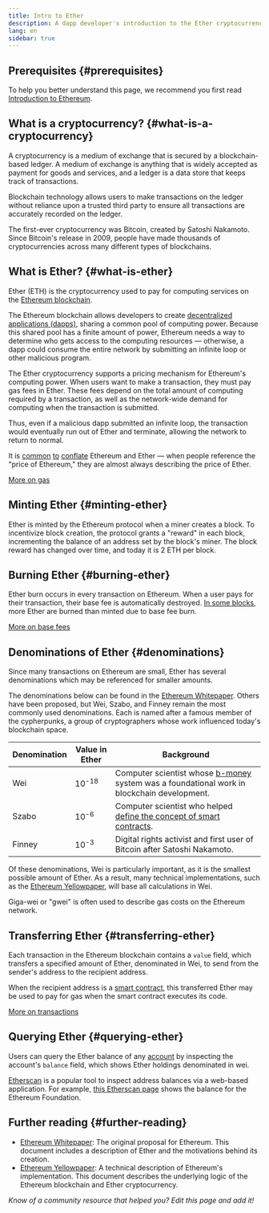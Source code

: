 ```yaml
---
title: Intro to Ether
description: A dapp developer's introduction to the Ether cryptocurrency.
lang: en
sidebar: true
---
```


## Prerequisites {#prerequisites}

To help you better understand this page, we recommend you first read [Introduction to Ethereum](/developers/docs/intro-to-ethereum/).

## What is a cryptocurrency? {#what-is-a-cryptocurrency}

A cryptocurrency is a medium of exchange that is secured by a blockchain-based ledger. A medium of exchange is anything that is widely accepted as payment for goods and services, and a ledger is a data store that keeps track of transactions.

Blockchain technology allows users to make transactions on the ledger without reliance upon a trusted third party to ensure all transactions are accurately recorded on the ledger.

The first-ever cryptocurrency was Bitcoin, created by Satoshi Nakamoto. Since Bitcoin's release in 2009, people have made thousands of cryptocurrencies across many different types of blockchains.

## What is Ether? {#what-is-ether}

Ether (ETH) is the cryptocurrency used to pay for computing services on the [Ethereum blockchain](/developers/docs/intro-to-ethereum).

The Ethereum blockchain allows developers to create [decentralized applications (dapps)](/developers/docs/intro-to-dapps), sharing a common pool of computing power. Because this shared pool has a finite amount of power, Ethereum needs a way to determine who gets access to the computing resources — otherwise, a dapp could consume the entire network by submitting an infinite loop or other malicious program.

The Ether cryptocurrency supports a pricing mechanism for Ethereum's computing power. When users want to make a transaction, they must pay gas fees in Ether. These fees depend on the total amount of computing required by a transaction, as well as the network-wide demand for computing when the transaction is submitted.

Thus, even if a malicious dapp submitted an infinite loop, the transaction would eventually run out of Ether and terminate, allowing the network to return to normal.

It is [common](https://www.reuters.com/article/us-crypto-currencies-lending-insight-idUSKBN25M0GP#:~:text=price%20of%20ethereum) [to](https://abcnews.go.com/Business/bitcoin-slumps-week-low-amid-renewed-worries-chinese/story?id=78399845#:~:text=cryptocurrencies%20including%20ethereum) [conflate](https://www.cnn.com/2021/03/14/tech/nft-art-buying/index.html#:~:text=price%20of%20ethereum) Ethereum and Ether — when people reference the "price of Ethereum," they are almost always describing the price of Ether.

[More on gas](/developers/docs/gas/)

## Minting Ether {#minting-ether}

Ether is minted by the Ethereum protocol when a miner creates a block. To incentivize block creation, the protocol grants a "reward" in each block, incrementing the balance of an address set by the block's miner. The block reward has changed over time, and today it is 2 ETH per block.

## Burning Ether {#burning-ether}

Ether burn occurs in every transaction on Ethereum. When a user pays for their transaction, their base fee is automatically destroyed. [In some blocks](https://etherscan.io/block/12965263), more Ether are burned than minted due to base fee burn.

[More on base fees](/developers/docs/gas/#base-fee)

## Denominations of Ether {#denominations}

Since many transactions on Ethereum are small, Ether has several denominations which may be referenced for smaller amounts.

The denominations below can be found in the [Ethereum Whitepaper](/whitepaper/#currency-and-issuance). Others have been proposed, but Wei, Szabo, and Finney remain the most commonly used denominations. Each is named after a famous member of the cypherpunks, a group of cryptographers whose work influenced today's blockchain space.

| Denomination | Value in Ether   | Background                                                                                                                                                                                                        |
| ------------ | ---------------- | ----------------------------------------------------------------------------------------------------------------------------------------------------------------------------------------------------------------- |
| Wei          | 10<sup>-18</sup> | Computer scientist whose [b-money](http://www.weidai.com/bmoney.txt) system was a foundational work in blockchain development.                                                                                    |
| Szabo        | 10<sup>-6</sup>  | Computer scientist who helped [define the concept of smart contracts](https://www.fon.hum.uva.nl/rob/Courses/InformationInSpeech/CDROM/Literature/LOTwinterschool2006/szabo.best.vwh.net/smart_contracts_2.html). |
| Finney       | 10<sup>-3</sup>  | Digital rights activist and first user of Bitcoin after Satoshi Nakamoto.                                                                                                                                         |

Of these denominations, Wei is particularly important, as it is the smallest possible amount of Ether. As a result, many technical implementations, such as the [Ethereum Yellowpaper](https://ethereum.github.io/yellowpaper/paper.pdf), will base all calculations in Wei.

Giga-wei or "gwei" is often used to describe gas costs on the Ethereum network.

## Transferring Ether {#transferring-ether}

Each transaction in the Ethereum blockchain contains a `value` field, which transfers a specified amount of Ether, denominated in Wei, to send from the sender's address to the recipient address.

When the recipient address is a [smart contract](/developers/docs/smart-contracts/), this transferred Ether may be used to pay for gas when the smart contract executes its code.

[More on transactions](/developers/docs/transactions/)

## Querying Ether {#querying-ether}

Users can query the Ether balance of any [account](/developers/docs/accounts/) by inspecting the account's `balance` field, which shows Ether holdings denominated in wei.

[Etherscan](https://etherscan.io) is a popular tool to inspect address balances via a web-based application. For example, [this Etherscan page](https://etherscan.io/address/0xde0b295669a9fd93d5f28d9ec85e40f4cb697bae) shows the balance for the Ethereum Foundation.

## Further reading {#further-reading}

- [Ethereum Whitepaper](/whitepaper/): The original proposal for Ethereum. This document includes a description of Ether and the motivations behind its creation.
- [Ethereum Yellowpaper](https://ethereum.github.io/yellowpaper/paper.pdf): A technical description of Ethereum's implementation. This document describes the underlying logic of the Ethereum blockchain and Ether cryptocurrency.

_Know of a community resource that helped you? Edit this page and add it!_
